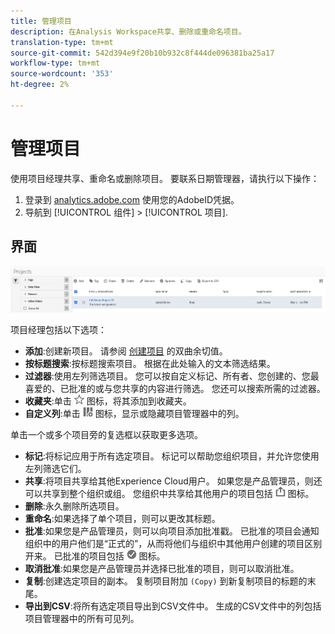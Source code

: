 ```yaml
---
title: 管理项目
description: 在Analysis Workspace共享、删除或重命名项目。
translation-type: tm+mt
source-git-commit: 542d394e9f20b10b932c8f444de096381ba25a17
workflow-type: tm+mt
source-wordcount: '353'
ht-degree: 2%

---
```



# 管理项目

使用项目经理共享、重命名或删除项目。 要联系日期管理器，请执行以下操作：

1. 登录到 [analytics.adobe.com](https://analytics.adobe.com) 使用您的AdobeID凭据。
1. 导航到 [!UICONTROL 组件] > [!UICONTROL 项目].

## 界面

![用户界面](../assets/project-ui.png)

项目经理包括以下选项：

* **添加**:创建新项目。 请参阅 [创建项目](create.md) 的双曲余切值。
* **按标题搜索**:按标题搜索项目。 根据在此处输入的文本筛选结果。
* **过滤器**:使用左列筛选项目。 您可以按自定义标记、所有者、您创建的、您最喜爱的、已批准的或与您共享的内容进行筛选。 您还可以搜索所需的过滤器。
* **收藏夹**:单击 ![星](../assets/star.png) 图标，将其添加到收藏夹。
* **自定义列**:单击 ![列](../assets/columns.png) 图标，显示或隐藏项目管理器中的列。

单击一个或多个项目旁的复选框以获取更多选项。

* **标记**:将标记应用于所有选定项目。 标记可以帮助您组织项目，并允许您使用左列筛选它们。
* **共享**:将项目共享给其他Experience Cloud用户。 如果您是产品管理员，则还可以共享到整个组织或组。 您组织中共享给其他用户的项目包括 ![共享](../assets/shared.png) 图标。
* **删除**:永久删除所选项目。
* **重命名**:如果选择了单个项目，则可以更改其标题。
* **批准**:如果您是产品管理员，则可以向项目添加批准戳。 已批准的项目会通知组织中的用户他们是“正式的”，从而将他们与组织中其他用户创建的项目区别开来。 已批准的项目包括 ![批准](../assets/approved.png) 图标。
* **取消批准**:如果您是产品管理员并选择已批准的项目，则可以取消批准。
* **复制**:创建选定项目的副本。 复制项目附加 `(Copy)` 到新复制项目的标题的末尾。
* **导出到CSV**:将所有选定项目导出到CSV文件中。 生成的CSV文件中的列包括项目管理器中的所有可见列。
